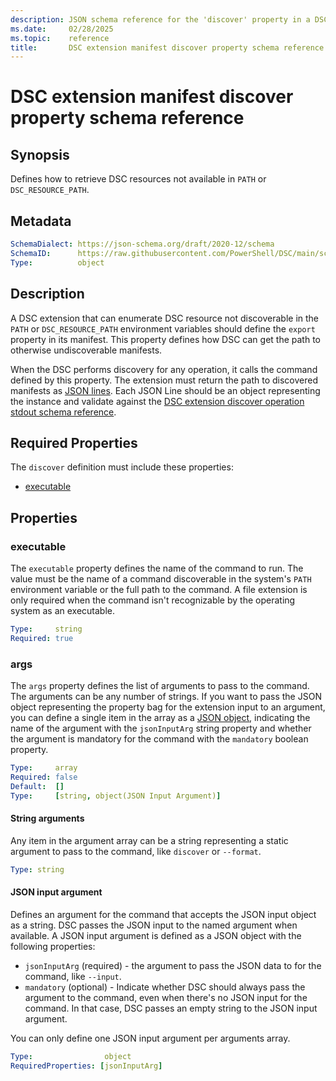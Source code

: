 ```yaml
---
description: JSON schema reference for the 'discover' property in a DSC extension manifest
ms.date:     02/28/2025
ms.topic:    reference
title:       DSC extension manifest discover property schema reference
---
```


# DSC extension manifest discover property schema reference

## Synopsis

Defines how to retrieve DSC resources not available in `PATH` or `DSC_RESOURCE_PATH`.

## Metadata

```yaml
SchemaDialect: https://json-schema.org/draft/2020-12/schema
SchemaID:      https://raw.githubusercontent.com/PowerShell/DSC/main/schemas/v3.1.0/extension/manifest.discover.json
Type:          object
```

## Description

A DSC extension that can enumerate DSC resource not discoverable in the `PATH` or
`DSC_RESOURCE_PATH` environment variables should define the `export` property in its manifest. This
property defines how DSC can get the path to otherwise undiscoverable manifests.

When the DSC performs discovery for any operation, it calls the command defined by this property.
The extension must return the path to discovered manifests as [JSON lines][05]. Each JSON Line
should be an object representing the instance and validate against the
[DSC extension discover operation stdout schema reference][06].

## Required Properties

The `discover` definition must include these properties:

- [executable](#executable)

## Properties

### executable

The `executable` property defines the name of the command to run. The value must be the name of a
command discoverable in the system's `PATH` environment variable or the full path to the command. A
file extension is only required when the command isn't recognizable by the operating system as an
executable.

```yaml
Type:     string
Required: true
```

### args

The `args` property defines the list of arguments to pass to the command. The arguments can be any
number of strings. If you want to pass the JSON object representing the property bag for the
extension input to an argument, you can define a single item in the array as a
[JSON object](#json-input-argument), indicating the name of the argument with the `jsonInputArg`
string property and whether the argument is mandatory for the command with the `mandatory` boolean
property.

```yaml
Type:     array
Required: false
Default:  []
Type:     [string, object(JSON Input Argument)]
```

#### String arguments

Any item in the argument array can be a string representing a static argument to pass to the
command, like `discover` or `--format`.

```yaml
Type: string
```

#### JSON input argument

Defines an argument for the command that accepts the JSON input object as a string. DSC passes the
JSON input to the named argument when available. A JSON input argument is defined as a JSON object
with the following properties:

- `jsonInputArg` (required) - the argument to pass the JSON data to for the command, like `--input`.
- `mandatory` (optional) - Indicate whether DSC should always pass the argument to the command,
  even when there's no JSON input for the command. In that case, DSC passes an empty string to the
  JSON input argument.

You can only define one JSON input argument per arguments array.

```yaml
Type:                object
RequiredProperties: [jsonInputArg]
```

[05]: https://jsonlines.org/
[06]: ../stdout/discover.md
